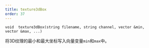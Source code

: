 ```yaml
---
title: texture3dBox
order: 37
---
```

`void  texture3dBox(string filename, string channel, vector &min, vector &max, ...)`

将3D纹理的最小和最大坐标写入向量变量`min`和`max`中。